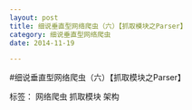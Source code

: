 ```yaml
---
layout: post
title: 细说垂直型网络爬虫（六）【抓取模块之Parser】
category: 细说垂直型网络爬虫
date: 2014-11-19

---
```


#细说垂直型网络爬虫（六）【抓取模块之Parser】

标签： 网络爬虫 抓取模块 架构

<!-- more -->















